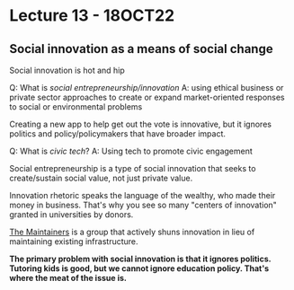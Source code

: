 # Lecture 13 - 18OCT22
## Social innovation as a means of social change
Social innovation is hot and hip

Q: What is *social entrepreneurship/innovation*
A: using ethical business or private sector approaches to create or expand market-oriented responses to social or environmental problems

Creating a new app to help get out the vote is innovative, but it ignores politics and policy/policymakers that have broader impact.

Q: What is *civic tech*?
A: Using tech to promote civic engagement

Social entrepreneurship is a type of social innovation that seeks to create/sustain social value, not just private value.

Innovation rhetoric speaks the language of the wealthy, who made their money in business. That's why you see so many "centers of innovation" granted in universities by donors.

[The Maintainers](https://themaintainers.org/) is a group that actively shuns innovation in lieu of maintaining existing infrastructure.

**The primary problem with social innovation is that it ignores politics. Tutoring kids is good, but we cannot ignore education policy. That's where the meat of the issue is.**
